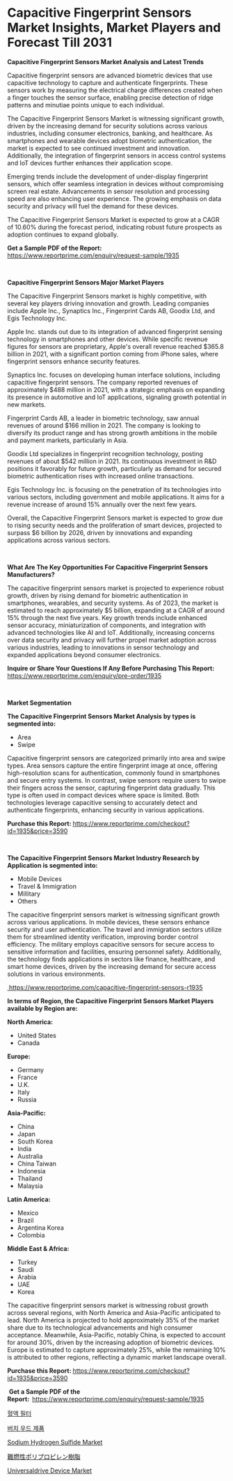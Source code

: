 <p><h1>Capacitive Fingerprint Sensors Market Insights, Market Players and Forecast Till 2031</h1></p><p><strong>Capacitive Fingerprint Sensors Market Analysis and Latest Trends</strong></p>
<p><p>Capacitive fingerprint sensors are advanced biometric devices that use capacitive technology to capture and authenticate fingerprints. These sensors work by measuring the electrical charge differences created when a finger touches the sensor surface, enabling precise detection of ridge patterns and minutiae points unique to each individual. </p><p>The Capacitive Fingerprint Sensors Market is witnessing significant growth, driven by the increasing demand for security solutions across various industries, including consumer electronics, banking, and healthcare. As smartphones and wearable devices adopt biometric authentication, the market is expected to see continued investment and innovation. Additionally, the integration of fingerprint sensors in access control systems and IoT devices further enhances their application scope.</p><p>Emerging trends include the development of under-display fingerprint sensors, which offer seamless integration in devices without compromising screen real estate. Advancements in sensor resolution and processing speed are also enhancing user experience. The growing emphasis on data security and privacy will fuel the demand for these devices.</p><p>The Capacitive Fingerprint Sensors Market is expected to grow at a CAGR of 10.60% during the forecast period, indicating robust future prospects as adoption continues to expand globally.</p></p>
<p><strong>Get a Sample PDF of the Report:&nbsp;</strong> <a href="https://www.reportprime.com/enquiry/request-sample/1935">https://www.reportprime.com/enquiry/request-sample/1935</a></p>
<p>&nbsp;</p>
<p><strong>Capacitive Fingerprint Sensors Major Market Players</strong></p>
<p><p>The Capacitive Fingerprint Sensors market is highly competitive, with several key players driving innovation and growth. Leading companies include Apple Inc., Synaptics Inc., Fingerprint Cards AB, Goodix Ltd, and Egis Technology Inc. </p><p>Apple Inc. stands out due to its integration of advanced fingerprint sensing technology in smartphones and other devices. While specific revenue figures for sensors are proprietary, Apple's overall revenue reached $365.8 billion in 2021, with a significant portion coming from iPhone sales, where fingerprint sensors enhance security features.</p><p>Synaptics Inc. focuses on developing human interface solutions, including capacitive fingerprint sensors. The company reported revenues of approximately $488 million in 2021, with a strategic emphasis on expanding its presence in automotive and IoT applications, signaling growth potential in new markets.</p><p>Fingerprint Cards AB, a leader in biometric technology, saw annual revenues of around $166 million in 2021. The company is looking to diversify its product range and has strong growth ambitions in the mobile and payment markets, particularly in Asia.</p><p>Goodix Ltd specializes in fingerprint recognition technology, posting revenues of about $542 million in 2021. Its continuous investment in R&D positions it favorably for future growth, particularly as demand for secured biometric authentication rises with increased online transactions.</p><p>Egis Technology Inc. is focusing on the penetration of its technologies into various sectors, including government and mobile applications. It aims for a revenue increase of around 15% annually over the next few years.</p><p>Overall, the Capacitive Fingerprint Sensors market is expected to grow due to rising security needs and the proliferation of smart devices, projected to surpass $6 billion by 2026, driven by innovations and expanding applications across various sectors.</p></p>
<p>&nbsp;</p>
<p><strong>What Are The Key Opportunities For Capacitive Fingerprint Sensors Manufacturers?</strong></p>
<p><p>The capacitive fingerprint sensors market is projected to experience robust growth, driven by rising demand for biometric authentication in smartphones, wearables, and security systems. As of 2023, the market is estimated to reach approximately $5 billion, expanding at a CAGR of around 15% through the next five years. Key growth trends include enhanced sensor accuracy, miniaturization of components, and integration with advanced technologies like AI and IoT. Additionally, increasing concerns over data security and privacy will further propel market adoption across various industries, leading to innovations in sensor technology and expanded applications beyond consumer electronics.</p></p>
<p><strong>Inquire or Share Your Questions If Any Before Purchasing This Report:</strong> <a href="https://www.reportprime.com/enquiry/pre-order/1935">https://www.reportprime.com/enquiry/pre-order/1935</a></p>
<p>&nbsp;</p>
<p><strong>Market Segmentation</strong></p>
<p><strong>The Capacitive Fingerprint Sensors Market Analysis by types is segmented into:</strong></p>
<p><ul><li>Area</li><li>Swipe</li></ul></p>
<p><p>Capacitive fingerprint sensors are categorized primarily into area and swipe types. Area sensors capture the entire fingerprint image at once, offering high-resolution scans for authentication, commonly found in smartphones and secure entry systems. In contrast, swipe sensors require users to swipe their fingers across the sensor, capturing fingerprint data gradually. This type is often used in compact devices where space is limited. Both technologies leverage capacitive sensing to accurately detect and authenticate fingerprints, enhancing security in various applications.</p></p>
<p><strong>Purchase this Report:&nbsp;</strong><a href="https://www.reportprime.com/checkout?id=1935&price=3590">https://www.reportprime.com/checkout?id=1935&price=3590</a></p>
<p>&nbsp;</p>
<p><strong>The Capacitive Fingerprint Sensors Market Industry Research by Application is segmented into:</strong></p>
<p><ul><li>Mobile Devices</li><li>Travel & Immigration</li><li>Millitary</li><li>Others</li></ul></p>
<p><p>The capacitive fingerprint sensors market is witnessing significant growth across various applications. In mobile devices, these sensors enhance security and user authentication. The travel and immigration sectors utilize them for streamlined identity verification, improving border control efficiency. The military employs capacitive sensors for secure access to sensitive information and facilities, ensuring personnel safety. Additionally, the technology finds applications in sectors like finance, healthcare, and smart home devices, driven by the increasing demand for secure access solutions in various environments.</p></p>
<p><a href="https://www.reportprime.com/capacitive-fingerprint-sensors-r1935">&nbsp;https://www.reportprime.com/capacitive-fingerprint-sensors-r1935</a></p>
<p><strong>In terms of Region, the Capacitive Fingerprint Sensors Market Players available by Region are:</strong></p>
<p>
    <p> <strong> North America: </strong>
        <ul>
            <li>United States</li>
            <li>Canada</li>
        </ul>
        </p> 
    <p> <strong> Europe: </strong>
        <ul>
            <li>Germany</li>
            <li>France</li>
            <li>U.K.</li>
            <li>Italy</li>
            <li>Russia</li>
        </ul>
        </p> 
    <p> <strong> Asia-Pacific: </strong>
        <ul>
            <li>China</li>
            <li>Japan</li>
            <li>South Korea</li>
            <li>India</li>
            <li>Australia</li>
            <li>China Taiwan</li>
            <li>Indonesia</li>
            <li>Thailand</li>
            <li>Malaysia</li>
        </ul>
        </p> 
    <p> <strong> Latin America: </strong>
        <ul>
            <li>Mexico</li>
            <li>Brazil</li>
            <li>Argentina Korea</li>
            <li>Colombia</li>
        </ul>
        </p> 
    <p> <strong> Middle East & Africa: </strong>
        <ul>
            <li>Turkey</li>
            <li>Saudi</li>
            <li>Arabia</li>
            <li>UAE</li>
            <li>Korea</li>
        </ul>
    </p>
    </p>
<p><p>The capacitive fingerprint sensors market is witnessing robust growth across several regions, with North America and Asia-Pacific anticipated to lead. North America is projected to hold approximately 35% of the market share due to its technological advancements and high consumer acceptance. Meanwhile, Asia-Pacific, notably China, is expected to account for around 30%, driven by the increasing adoption of biometric devices. Europe is estimated to capture approximately 25%, while the remaining 10% is attributed to other regions, reflecting a dynamic market landscape overall.</p></p>
<p><strong>Purchase this Report: </strong><a href="https://www.reportprime.com/checkout?id=1935&price=3590">https://www.reportprime.com/checkout?id=1935&price=3590</a></p>
<p>&nbsp;<strong>Get a Sample PDF of the Report:&nbsp;&nbsp;</strong><a href="https://www.reportprime.com/enquiry/request-sample/1935">https://www.reportprime.com/enquiry/request-sample/1935</a></p>
<p><strong></strong></p>
<p><p><a href="https://medium.com/@wallacecumfgmings567556/%ED%98%88%EC%95%A1-%ED%95%84%ED%84%B0-%EC%8B%9C%EC%9E%A5-%EB%8F%99%ED%96%A5-%EC%9D%91%EC%9A%A9-%ED%94%84%EB%A1%9C%EA%B7%B8%EB%9E%A8-%EB%B0%8F-%EC%A7%80%EC%97%AD-%EC%8B%9C%EC%9E%A5-%ED%86%B5%EC%B0%B0%EB%A0%A5%EC%97%90-%EB%8C%80%ED%95%9C-%EC%A3%BC%EC%9A%94-%EC%9A%94%EC%9D%B8-2024-2031-ec5c83b21592">혈액 필터</a></p><p><a href="https://medium.com/@wallacecumfgmings567556/2024%EB%85%84%EB%B6%80%ED%84%B0-2031%EB%85%84%EA%B9%8C%EC%A7%80%EC%9D%98-%EC%9E%90%EC%9E%91%EB%82%98%EB%AC%B4-%EC%A0%9C%ED%92%88-%EC%8B%9C%EC%9E%A5-%EC%A0%90%EC%9C%A0%EC%9C%A8-%EB%B0%8F-%EA%B2%BD%EC%9F%81-%ED%99%98%EA%B2%BD%EC%97%90-%EB%8C%80%ED%95%9C-%ED%86%B5%EC%B0%B0%EB%A0%A5-6c712c6e2499">버치 우드 제품</a></p><p><a href="https://www.linkedin.com/pulse/global-sodium-hydrogen-sulfide-market-status-2024-2031-forecast-ksluc?trackingId=ZpF9wU9HQw6oo7UQmXVfUA%3D%3D">Sodium Hydrogen Sulfide Market</a></p><p><a href="https://medium.com/@zionmetz1960/%E7%87%83%E7%84%BC%E9%98%BB%E5%AE%B3%E6%80%A7pbt%E5%B8%82%E5%A0%B4%E4%BA%88%E6%B8%AC-2024%E5%B9%B4%E3%81%8B%E3%82%892031%E5%B9%B4%E3%81%BE%E3%81%A7%E3%81%AE%E3%82%B0%E3%83%AD%E3%83%BC%E3%83%90%E3%83%AB%E5%B8%82%E5%A0%B4%E5%8B%95%E5%90%91%E3%81%8A%E3%82%88%E3%81%B3%E5%88%86%E6%9E%90%E3%81%AF144%E3%83%9A%E3%83%BC%E3%82%B8%E3%81%A7%E3%82%AB%E3%83%90%E3%83%BC%E3%81%95%E3%82%8C%E3%81%A6%E3%81%84%E3%81%BE%E3%81%99-dfb58b67aee9">難燃性ポリプロピレン樹脂</a></p><p><a href="https://medium.com/@cukilcantik89/universaldrive-device-market-trends-and-strategic-market-insights-2024-2031-7719e0fb831d">Universaldrive Device Market</a></p></p>